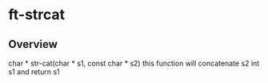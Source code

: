 # ft-strcat

## Overview
char * str-cat(char * s1, const char * s2)
this function will concatenate s2 int s1 and return s1
